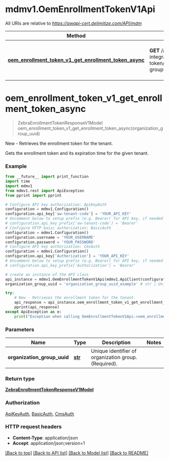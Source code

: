 # mdmv1.OemEnrollmentTokenV1Api

All URIs are relative to *https://awapi-cert.delimitize.com/API/mdm*

Method | HTTP request | Description
------------- | ------------- | -------------
[**oem_enrollment_token_v1_get_enrollment_token_async**](OemEnrollmentTokenV1Api.md#oem_enrollment_token_v1_get_enrollment_token_async) | **GET** /android-oem-integration/enrollment-token/organization-groups/{organizationGroupUuid}/zebra | New - Retrieves the enrollment token for the tenant.


# **oem_enrollment_token_v1_get_enrollment_token_async**
> ZebraEnrollmentTokenResponseV1Model oem_enrollment_token_v1_get_enrollment_token_async(organization_group_uuid)

New - Retrieves the enrollment token for the tenant.

Gets the enrollment token and its expiration time for the given tenant.

### Example
```python
from __future__ import print_function
import time
import mdmv1
from mdmv1.rest import ApiException
from pprint import pprint

# Configure API key authorization: ApiKeyAuth
configuration = mdmv1.Configuration()
configuration.api_key['aw-tenant-code'] = 'YOUR_API_KEY'
# Uncomment below to setup prefix (e.g. Bearer) for API key, if needed
# configuration.api_key_prefix['aw-tenant-code'] = 'Bearer'
# Configure HTTP basic authorization: BasicAuth
configuration = mdmv1.Configuration()
configuration.username = 'YOUR_USERNAME'
configuration.password = 'YOUR_PASSWORD'
# Configure API key authorization: CmsAuth
configuration = mdmv1.Configuration()
configuration.api_key['Authorization'] = 'YOUR_API_KEY'
# Uncomment below to setup prefix (e.g. Bearer) for API key, if needed
# configuration.api_key_prefix['Authorization'] = 'Bearer'

# create an instance of the API class
api_instance = mdmv1.OemEnrollmentTokenV1Api(mdmv1.ApiClient(configuration))
organization_group_uuid = 'organization_group_uuid_example' # str | Unique identifier of organization group.(Required).

try:
    # New - Retrieves the enrollment token for the tenant.
    api_response = api_instance.oem_enrollment_token_v1_get_enrollment_token_async(organization_group_uuid)
    pprint(api_response)
except ApiException as e:
    print("Exception when calling OemEnrollmentTokenV1Api->oem_enrollment_token_v1_get_enrollment_token_async: %s\n" % e)
```

### Parameters

Name | Type | Description  | Notes
------------- | ------------- | ------------- | -------------
 **organization_group_uuid** | [**str**](.md)| Unique identifier of organization group.(Required). | 

### Return type

[**ZebraEnrollmentTokenResponseV1Model**](ZebraEnrollmentTokenResponseV1Model.md)

### Authorization

[ApiKeyAuth](../README.md#ApiKeyAuth), [BasicAuth](../README.md#BasicAuth), [CmsAuth](../README.md#CmsAuth)

### HTTP request headers

 - **Content-Type**: application/json
 - **Accept**: application/json;version=1

[[Back to top]](#) [[Back to API list]](../README.md#documentation-for-api-endpoints) [[Back to Model list]](../README.md#documentation-for-models) [[Back to README]](../README.md)

